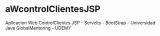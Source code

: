 # aWcontrolClientesJSP
 Aplicacion Web ControlClientes JSP - Servelts - BootStrap - Universidad Java GlobalMentoring - UDEMY
